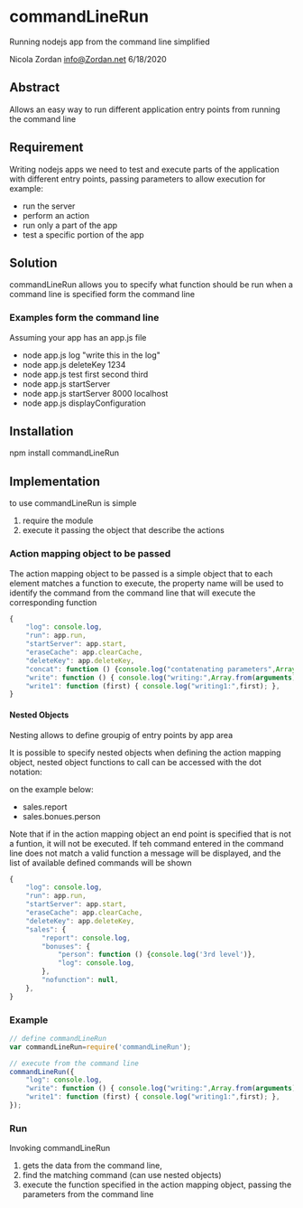 # commandLineRun
Running nodejs app from the command line simplified

Nicola Zordan
info@Zordan.net 
6/18/2020

## Abstract
Allows an easy way to run different application entry points from running the command line

## Requirement
Writing nodejs apps we need to test and execute parts of the application with different entry points, passing parameters to allow execution 
for example: 
- run the server
- perform an action
- run only a part of the app
- test a specific portion of the app

## Solution
commandLineRun allows you to specify what function should be run when a command line is specified form the command line

### Examples form the command line
Assuming your app has an app.js file
- node app.js log "write this in the log"
- node app.js deleteKey 1234
- node app.js test first second third
- node app.js startServer
- node app.js startServer 8000 localhost
- node app.js displayConfiguration

## Installation
npm install commandLineRun

## Implementation
to use commandLineRun is simple
1. require the module
2. execute it passing the object that describe the actions

### Action mapping object to be passed
The action mapping object to be passed is a simple object that to each element matches a function to execute, the property name will be used to identify the command from the command line that will execute the corresponding function

```javascript
{
    "log": console.log,
    "run": app.run,
    "startServer": app.start,
    "eraseCache": app.clearCache,
    "deleteKey": app.deleteKey,
    "concat": function () {console.log("contatenating parameters",Array.from(arguments).join(''))},
    "write": function () { console.log("writing:",Array.from(arguments)); },
    "write1": function (first) { console.log("writing1:",first); },
}
```

#### Nested Objects
Nesting allows to define groupig of entry points by app area

It is possible to specify nested objects when defining the action mapping object, nested object functions to call can be accessed with the dot notation:

on the example below:
- sales.report
- sales.bonues.person

Note that if in the action mapping object an end point is specified that is not a funtion, it will not be executed.
If teh command entered in the command line does not match a valid function a message will be displayed, and the list of available defined commands will be shown

```javascript
{
    "log": console.log,
    "run": app.run,
    "startServer": app.start,
    "eraseCache": app.clearCache,
    "deleteKey": app.deleteKey,
    "sales": {
        "report": console.log,
        "bonuses": {
            "person": function () {console.log('3rd level')},
            "log": console.log,
        },
        "nofunction": null,
    },
}
```


### Example
```javascript
// define commandLineRun
var commandLineRun=require('commandLineRun');

// execute from the command line
commandLineRun({
    "log": console.log,
    "write": function () { console.log("writing:",Array.from(arguments)); },
    "write1": function (first) { console.log("writing1:",first); },
});
```

### Run
Invoking commandLineRun 
1. gets the data from the command line, 
2. find the matching command (can use nested objects)
3. execute the function specified in the action mapping object, passing the parameters from the command line

